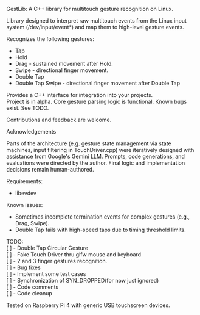 GestLib: A C++ library for multitouch gesture recognition on Linux.  

Library designed to interpret raw multitouch events from the Linux input system (/dev/input/event*) 
and map them to high-level gesture events.  

Recognizes the following gestures:  
- Tap  
- Hold  
- Drag - sustained movement after Hold.  
- Swipe - directional finger movement.  
- Double Tap  
- Double Tap Swipe - directional finger movement after Double Tap  

Provides a C++ interface for integration into your projects.  
Project is in alpha. Core gesture parsing logic is functional. 
Known bugs exist. See TODO.  

Contributions and feedback are welcome.  

Acknowledgements  

Parts of the architecture (e.g. gesture state management via state machines, input filtering in TouchDriver.cpp) were iteratively designed with assistance from Google's Gemini LLM. Prompts, code generations, and evaluations were directed by the author. Final logic and implementation decisions remain human-authored.  

Requirements:  
- libevdev  

Known issues:  
- Sometimes incomplete termination events for complex gestures (e.g., Drag, Swipe).  
- Double Tap fails with high-speed taps due to timing threshold limits.  

TODO:  
[ ] - Double Tap Circular Gesture  
[ ] - Fake Touch Driver thru glfw mouse and keyboard  
[ ] - 2 and 3 finger gestures recognition.  
[ ] - Bug fixes  
[ ] - Implement some test cases  
[ ] - Synchronization of SYN_DROPPED(for now just ignored)  
[ ] - Code comments  
[ ] - Code cleanup  

Tested on Raspberry Pi 4 with generic USB touchscreen devices.  